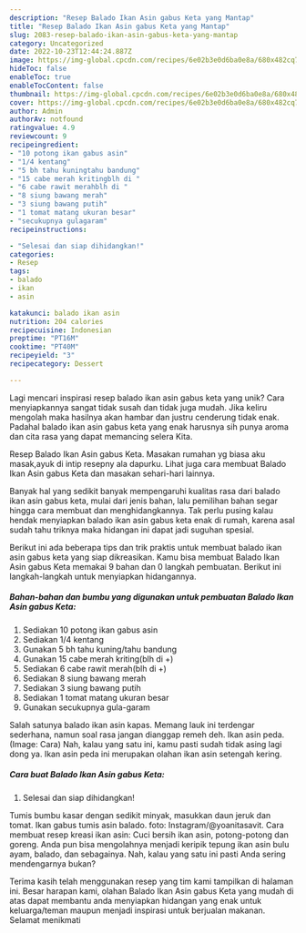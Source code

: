 ```yaml
---
description: "Resep Balado Ikan Asin gabus Keta yang Mantap"
title: "Resep Balado Ikan Asin gabus Keta yang Mantap"
slug: 2083-resep-balado-ikan-asin-gabus-keta-yang-mantap
category: Uncategorized
date: 2022-10-23T12:44:24.887Z
image: https://img-global.cpcdn.com/recipes/6e02b3e0d6ba0e8a/680x482cq70/balado-ikan-asin-gabus-keta-foto-resep-utama.jpg
hideToc: false
enableToc: true
enableTocContent: false
thumbnail: https://img-global.cpcdn.com/recipes/6e02b3e0d6ba0e8a/680x482cq70/balado-ikan-asin-gabus-keta-foto-resep-utama.jpg
cover: https://img-global.cpcdn.com/recipes/6e02b3e0d6ba0e8a/680x482cq70/balado-ikan-asin-gabus-keta-foto-resep-utama.jpg
author: Admin
authorAv: notfound
ratingvalue: 4.9
reviewcount: 9
recipeingredient:
- "10 potong ikan gabus asin"
- "1/4 kentang"
- "5 bh tahu kuningtahu bandung"
- "15 cabe merah kritingblh di "
- "6 cabe rawit merahblh di "
- "8 siung bawang merah"
- "3 siung bawang putih"
- "1 tomat matang ukuran besar"
- "secukupnya gulagaram"
recipeinstructions:

- "Selesai dan siap dihidangkan!"
categories:
- Resep
tags:
- balado
- ikan
- asin

katakunci: balado ikan asin 
nutrition: 204 calories
recipecuisine: Indonesian
preptime: "PT16M"
cooktime: "PT40M"
recipeyield: "3"
recipecategory: Dessert

---
```





Lagi mencari inspirasi resep balado ikan asin gabus keta yang unik? Cara menyiapkannya sangat tidak susah dan tidak juga mudah. Jika keliru mengolah maka hasilnya akan hambar dan justru cenderung tidak enak. Padahal balado ikan asin gabus keta yang enak harusnya sih punya aroma dan cita rasa yang dapat memancing selera Kita.





Resep Balado Ikan Asin gabus Keta. Masakan rumahan yg biasa aku masak,ayuk di intip resepny ala dapurku. Lihat juga cara membuat Balado Ikan Asin gabus Keta dan masakan sehari-hari lainnya.

Banyak hal yang sedikit banyak mempengaruhi kualitas rasa dari balado ikan asin gabus keta, mulai dari jenis bahan, lalu pemilihan bahan segar hingga cara membuat dan menghidangkannya. Tak perlu pusing kalau hendak menyiapkan balado ikan asin gabus keta enak di rumah, karena asal sudah tahu triknya maka hidangan ini dapat jadi suguhan spesial.






Berikut ini ada beberapa tips dan trik praktis untuk membuat balado ikan asin gabus keta yang siap dikreasikan. Kamu bisa membuat Balado Ikan Asin gabus Keta memakai 9 bahan dan 0 langkah pembuatan. Berikut ini langkah-langkah untuk menyiapkan hidangannya.

<!--inarticleads1-->

##### Bahan-bahan dan bumbu yang digunakan untuk pembuatan Balado Ikan Asin gabus Keta:

1. Sediakan 10 potong ikan gabus asin
1. Sediakan 1/4 kentang
1. Gunakan 5 bh tahu kuning/tahu bandung
1. Gunakan 15 cabe merah kriting(blh di +)
1. Sediakan 6 cabe rawit merah(blh di +)
1. Sediakan 8 siung bawang merah
1. Sediakan 3 siung bawang putih
1. Sediakan 1 tomat matang ukuran besar
1. Gunakan secukupnya gula-garam


Salah satunya balado ikan asin kapas. Memang lauk ini terdengar sederhana, namun soal rasa jangan dianggap remeh deh. Ikan asin peda. (Image: Cara) Nah, kalau yang satu ini, kamu pasti sudah tidak asing lagi dong ya. Ikan asin peda ini merupakan olahan ikan asin setengah kering. 

<!--inarticleads2-->

##### Cara buat Balado Ikan Asin gabus Keta:


1. Selesai dan siap dihidangkan!

Tumis bumbu kasar dengan sedikit minyak, masukkan daun jeruk dan tomat. Ikan gabus tumis asin balado. foto: Instagram/@yoanitasavit. Cara membuat resep kreasi ikan asin: Cuci bersih ikan asin, potong-potong dan goreng. Anda pun bisa mengolahnya menjadi keripik tepung ikan asin bulu ayam, balado, dan sebagainya. Nah, kalau yang satu ini pasti Anda sering mendengarnya bukan? 

Terima kasih telah menggunakan resep yang tim kami tampilkan di halaman ini. Besar harapan kami, olahan Balado Ikan Asin gabus Keta yang mudah di atas dapat membantu anda menyiapkan hidangan yang enak untuk keluarga/teman maupun menjadi inspirasi untuk berjualan makanan. Selamat menikmati
